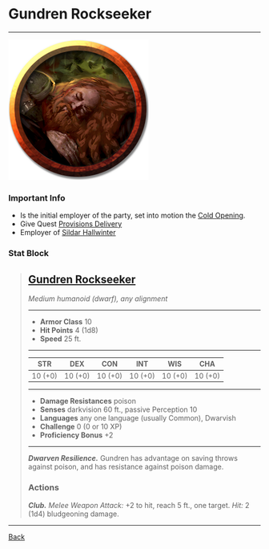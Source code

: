 # Gundren Rockseeker
---

![Gundren Rockseeker](./images/gundren-rockseeker.webp)

### Important Info
 - Is the initial employer of the party, set into motion the [Cold Opening](../scenes/cold-opening.md).
 - Give Quest [Provisions Delivery](../quests/provisions-delivery.md)
 - Employer of [Sildar Hallwinter](./sildar-hallwinter.md)

### Stat Block
>## [Gundren Rockseeker](https://5e.tools/bestiary.html#gundren%20rockseeker_lmop)
>*Medium humanoid (dwarf), any alignment*
>___
>- **Armor Class** 10
>- **Hit Points** 4 (1d8)
>- **Speed** 25 ft. 
>___
>|STR|DEX|CON|INT|WIS|CHA|
>|:---:|:---:|:---:|:---:|:---:|:---:|
>|10 (+0)|10 (+0)|10 (+0)|10 (+0)|10 (+0)|10 (+0)|
>___
>- **Damage Resistances** poison
>- **Senses** darkvision 60 ft., passive Perception 10
>- **Languages** any one language (usually Common), Dwarvish
>- **Challenge** 0 (0 or 10 XP)
>- **Proficiency Bonus** +2
>___
>***Dwarven Resilience.*** Gundren has advantage on saving throws against poison, and has resistance against poison damage.  
>
>### Actions
>***Club.*** *Melee Weapon Attack:* +2 to hit, reach 5 ft., one target. *Hit:* 2 (1d4) bludgeoning damage.

---
[Back](./npcs.md)